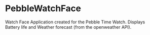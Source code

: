 # PebbleWatchFace
Watch Face Application created for the Pebble Time Watch. Displays Battery life and Weather forecast (from the openweather API).
